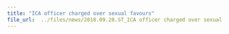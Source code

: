 ```yaml
---
title: "ICA officer charged over sexual favours"
file_url:  ../files/news/2018.09.28.ST_ICA officer charged over sexual favours.pdf
---
```

